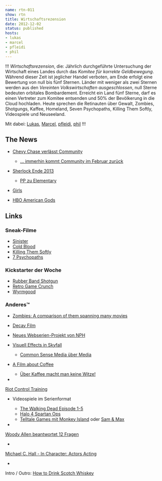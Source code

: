 ```yaml
---
name: rtn-011
show: rtn
title: Wirtschaftsrezension
date: 2012-12-02
status: published
hosts:
- lukas
- marcel
- pfleidi
- phil
---
```

!!!
_Wirtschaftsrezension_, die: Jährlich durchgeführte Untersuchung der Wirtschaft eines Landes durch das _Komitee für korrekte Geldbewegung_. Während dieser Zeit ist jeglicher Handel verboten, am Ende erfolgt eine Bewertung von null bis fünf Sternen. Länder mit weniger als zwei Sternen werden aus den _Vereinten Volkswirtschaften ausgeschlossen_, null Sterne bedeuten orbitales Bombardement. Erreicht ein Land fünf Sterne, darf es einen Vertreter zum Komitee entsenden und 50% der Bevölkerung in die Cloud hochladen. Heute sprechen die Retinauten über Gewalt, Zombies, Shotgungs, Kaffee, Homeland, Seven Psychopaths, Killing Them Softly, Videospiele und Neuseeland.

Mit dabei: [Lukas](https://twitter.com/blubser), [Marcel](https://twitter.com/xartas), [pfleidi](https://twitter.com/pfleidi), [phil](https://twitter.com/philgrooves)
!!!

## The News

- [Chevy Chase verlässt Community](http://boingboing.net/2012/11/21/chevy-chase-off-community.html)
  - [... immerhin kommt Community im Februar zurück](http://www.huffingtonpost.com/2012/10/30/community-season-4-premiere-date_n_2044887.html)

- [Sherlock Ende 2013](http://insidetv.ew.com/2012/11/26/sherlock-season-3-date/)
  - [PP zu Elementary](https://secure.retinacast.de/rtc-pp-e16-elementary/)

- [Girls](http://www.youtube.com/watch?v=9FPkC9In57I)
- [HBO American Gods](http://screenrant.com/neil-gaiman-american-gods-hbo-6-seasons-mcrid-119432/)

## Links

### Sneak-Filme

- [Sinister](http://www.imdb.com/title/tt1922777/)
- [Cold Blood](http://www.imdb.com/title/tt1667310/)
- [Killing Them Softly](http://www.imdb.com/title/tt1764234/)
- [7 Psychopaths](http://www.imdb.com/title/tt1931533)

### Kickstarter der Woche

- [Rubber Band Shotgun](http://www.kickstarter.com/projects/1845189113/bandit-guns-rubber-band-shotgun)
- [Retro Game Crunch](http://www.kickstarter.com/projects/shauninman/retro-game-crunch-six-games-in-six-months)
- [Wyrmgood](http://www.indiegogo.com/wyrmwoodmovie)

### Anderes™

- [Zombies: A comparison of them spanning many movies](http://i.imgur.com/34R6U.jpg)
- [Decay Film](http://www.decayfilm.com)
- [Neues Webserien-Projekt von NPH](http://www.youtube.com/watch?v=q3bSbnAXrM4)
- [Visuell Effects in Skyfall](http://www.fxguide.com/featured/skyfall/)
  - [Common Sense Media über Media](http://www.commonsensemedia.org/movie-reviews/skyfall)

- [A Film about Coffee](https://vimeo.com/53205441)
  - [Über Kaffee macht man keine Witze!](http://nkdev.de/misc/kaffee2.jpg)

-

[Riot Control Training](http://www.youtube.com/watch?v=iktXOvqqnRk)

- Videospiele im Serienformat
  - [The Walking Dead Episode 1-5](https://www.telltalegames.com/walkingdead)
  - [Halo 4 Spartan Ops](http://www.halowaypoint.com/de-de/intel/spartanops)
  - [Telltale Games mit Monkey Island](http://www.telltalegames.com/monkeyisland) oder [Sam & Max](https://www.telltalegames.com/samandmax)

-

[Woody Allen beantwortet 12 Fragen](http://www.openculture.com/2012/11/woody_allen_answers_12_unconventional_questions_he_has_never_been_asked_before.html)

-

[Michael C. Hall - In Character: Actors Acting](http://www.youtube.com/watch?v=9NX_cIZX_BU)

-

Intro / Outro: [How to Drink Scotch Whiskey](http://www.youtube.com/watch?v=L2NxmZMW7Ys)

